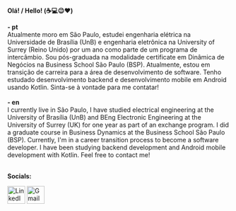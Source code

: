 <b>Olá! / Hello! (:coffee::computer::wink::heart:)</b>

  <b>- pt </b><br>
Atualmente moro em São Paulo, estudei engenharia elétrica na Universidade de Brasília (UnB) e engenharia eletrônica na University of Surrey (Reino Unido) por um ano como parte de um programa de intercâmbio. Sou pós-graduada na modalidade certificate em Dinâmica de Negócios na Business School São Paulo (BSP). Atualmente, estou em transição de carreira para a área de desenvolvimento de software. Tenho estudado desenvolvimento backend e desenvolvimento mobile em Android usando Kotlin. Sinta-se à vontade para me contatar!<br><br>
  <b>- en </b><br>
I currently live in São Paulo, I have studied electrical engineering at the University of Brasília (UnB) and BEng Electronic Engineering at the University of Surrey (UK) for one year as part of an exchange program. I did a graduate course in Business Dynamics at the Business School São Paulo (BSP). Currently, I'm in a career transition process to become a software developer. I have been studying backend development and Android mobile development with Kotlin. Feel free to contact me!<br><br>

<b>Socials:</b><br>
<p id ="socials" align="left">
   <a href = "http:/linkedin.com/in/mariananoliveira/">
     <img alt="LinkedIn" src="https://user-images.githubusercontent.com/7984098/119355094-3ae4bb00-bc7b-11eb-9254-ec1a53cf6cfc.png" height=40 width=40/></a>
   <a href = "mailto:mariananunoli@gmail.com">
     <img alt="Gmail" src="https://user-images.githubusercontent.com/7984098/119355781-0b827e00-bc7c-11eb-818f-36b353dc13cc.png" height=40 width=40/></a>

  
